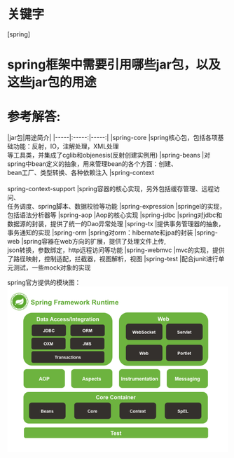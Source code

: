 # 关键字

 \[spring\]

# spring框架中需要引用哪些jar包，以及这些jar包的用途


# 参考解答:

|jar包|用途简介|
|-----|:-----:|-----:|
|spring-core |spring核心包，包括各项基础功能：反射，IO，注解处理，XML处理<br>等工具类，并集成了cglib和objenesis(反射创建实例用) 
|spring-beans |对spring中bean定义的抽象，用来管理bean的各个方面：创建、<br>bean工厂、类型转换、各种依赖注入
|spring-context <br><br> spring-context-support |spring容器的核心实现，另外包括缓存管理、远程访问、<br>任务调度、spring脚本、数据校验等功能
|spring-expression |springel的实现，包括语法分析器等
|spring-aop |Aop的核心实现
|spring-jdbc |spring对jdbc和数据源的封装，提供了统一的Dao异常处理
|spring-tx |提供事务管理器的抽象，事务通知的实现
|spring-orm |spring对orm：hibernate和jpa的封装
|spring-web |spring容器在web方向的扩展，提供了处理文件上传,<br>json转换，参数绑定，http远程访问等功能
|spring-webmvc |mvc的实现，提供了路径映射，控制适配，拦截器，视图解析，视图
|spring-test |配合junit进行单元测试，一些mock对象的实现


spring官方提供的模块图：
![](/assets/3.png)

